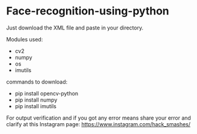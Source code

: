 # Face-recognition-using-python
Just download the XML file and paste in your directory.

Modules used:
  - cv2
  - numpy
  - os
  - imutils
  
commands to download:
  - pip install opencv-python
  - pip install numpy
  - pip install imutils
  
For output verification and if you got any error means share your error and clarify at this Instagram page: https://www.instagram.com/hack_smashes/
